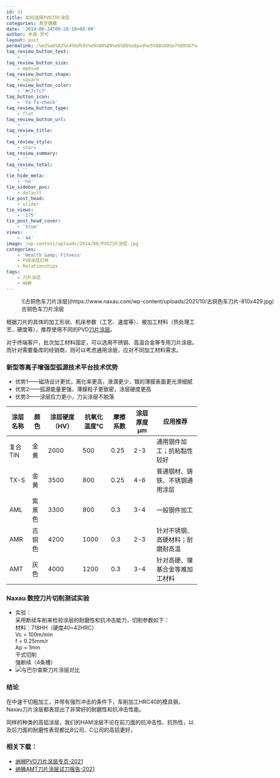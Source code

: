 ```yaml
---
id: 31
title: 如何选择PVD刀片涂层
categories: 真空镀膜
date: '2014-08-24T09:28:10+08:00'
author: 木易·灵兮
layout: post
permalink: /%e5%a6%82%e4%bd%95%e9%80%89%e6%8b%a9pvd%e5%88%80%e7%89%87%e6%b6%82%e5%b1%82/
taq_review_button_text:
    - ''
taq_review_button_size:
    - medium
taq_review_button_shape:
    - square
taq_review_button_color:
    - '#c7c7c7'
taq_button_icon:
    - 'fa fa-check'
taq_review_button_type:
    - flat
taq_review_button_url:
    - ''
taq_review_title:
    - ''
taq_review_style:
    - stars
taq_review_summary:
    - ''
taq_review_total:
    - ''
tie_hide_meta:
    - 'no'
tie_sidebar_pos:
    - default
tie_post_head:
    - slider
tie_views:
    - '175'
tie_post_head_cover:
    - 'true'
views:
    - '44'
image: /wp-content/uploads/2014/08/PVD刀片涂层.jpg
categories:
    - 'Health &amp; Fitness'
    - PVD涂层打样
    - Relationships
tags:
    - 刀片涂层
    - 纳狮
---
```


<figure aria-describedby="caption-attachment-1935" class="wp-caption alignnone" id="attachment_1935" style="width: 810px">![古铜色车刀片涂层](https://www.naxau.com/wp-content/uploads/2021/10/古铜色车刀片-810x429.jpg)<figcaption class="wp-caption-text" id="caption-attachment-1935">古铜色车刀片涂层</figcaption></figure>

根据刀片的具体的加工形状、机床参数（工艺、速度等）、被加工材料（热处理工艺、硬度等），推荐使用不同的PVD[刀片涂层](https://www.naxau.com/%e5%88%87%e5%89%b2%e5%88%80%e5%85%b7-%e7%9c%9f%e7%a9%ba%e6%b6%82%e5%b1%82/)。

对于终端客户，批次加工材料固定，可以选用不锈钢、高温合金等专用刀片涂层。而针对需要备库的经销商，则可以考虑通用涂层，应对不同加工材料需求。

### 新型等离子增强型弧源技术平台技术优势

- 优势1——磁场设计更优，离化率更高，液滴更少，镀的薄膜表面更光滑细腻
- 优势2——弧源能量更强，薄膜粒子更致密，涂层硬度更高
- 优势3——涂层应力更小，刀尖涂层不脱落

| 涂层名称 | 颜色 | 涂层硬度（HV） | 抗氧化温度℃ | 摩擦系数 | 涂层厚度μm | 应用推荐 |
|---|---|---|---|---|---|---|
| 复合TiN | 金黄 | 2000 | 500 | 0.25 | 2-3 | 通用钢件加工；抗粘黏性较好 |
| TX-S | 金黄 | 3500 | 800 | 0.25 | 4-6 | 普通钢材、铸铁、不锈钢通用涂层 |
| AML | 紫黑色 | 3300 | 800 | 0.3 | 3-4 | 一般钢件加工 |
| AMR | 古铜色 | 4200 | 1000 | 0.3 | 2-3 | 针对不锈钢、高硬材料；耐磨耐高温 |
| AMT | 灰色 | 4000 | 1200 | 0.3 | 3-4 | 针对高硬、镍基合金等难加工材料 |

### Naxau 数控刀片切削测试实验

- 实验：  
    采用断续车削来检验涂层的耐磨性和抗冲击能力，切削参数如下：  
    材料：718HH（硬度40~42HRC）  
    Vc = 100m/min  
    f = 0.25mm/r  
    Ap = 1mm  
    干式切削  
    强断续（4条槽）
- ![与巴尔查斯刀片涂层对比](https://www.naxau.com/wp-content/uploads/2021/11/与巴尔查斯刀片涂层对比-810x499.png)

### 结论

在中速干切粗加工，并带有强烈冲击的条件下，车削加工HRC40的模具钢，Naxau刀片涂层都表现出了非常好的耐磨性和抗冲击性能。

同样的种类的高铝涂层，我们的HAM涂层不论在前刀面的抗冲击性、抗热性，以及后刀面的耐磨性表现都比B公司、C公司的高铝更好。

### 相关下载：

- [纳狮PVD刀片涂层专页-2021](https://www.naxau.com/wp-content/uploads/2021/11/纳狮刀片涂层专页-2021.pdf)
- [纳狮AMT刀片涂层试刀报告-2021](https://www.naxau.com/wp-content/uploads/2021/11/AMT刀片涂层试刀报告20210309.jpg)